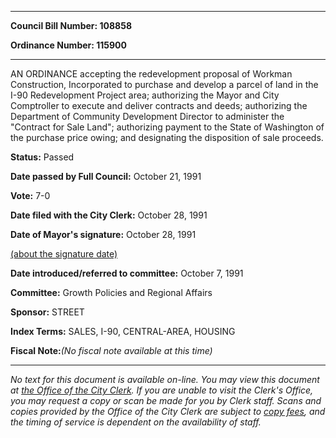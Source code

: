 

********

**Council Bill Number: 108858**
   
**Ordinance Number: 115900**
********

 AN ORDINANCE accepting the redevelopment proposal of Workman Construction, Incorporated to purchase and develop a parcel of land in the I-90 Redevelopment Project area; authorizing the Mayor and City Comptroller to execute and deliver contracts and deeds; authorizing the Department of Community Development Director to administer the "Contract for Sale Land"; authorizing payment to the State of Washington of the purchase price owing; and designating the disposition of sale proceeds.

**Status:** Passed
   
**Date passed by Full Council:** October 21, 1991
   
**Vote:** 7-0
   
**Date filed with the City Clerk:** October 28, 1991
   
**Date of Mayor's signature:** October 28, 1991
   
[(about the signature date)](/~public/approvaldate.htm)
   
   
   
**Date introduced/referred to committee:** October 7, 1991
   
**Committee:** Growth Policies and Regional Affairs
   
**Sponsor:** STREET
   
   
**Index Terms:** SALES, I-90, CENTRAL-AREA, HOUSING

**Fiscal Note:**_(No fiscal note available at this time)_
********

_No text for this document is available on-line. You may view this document at [the Office of the City Clerk](http://www.seattle.gov/leg/clerk/contactUs.htm). If you are unable to visit the Clerk's Office, you may request a copy or scan be made for you by Clerk staff. Scans and copies provided by the Office of the City Clerk are subject to [copy fees](http://clerk.seattle.gov/~public/clerkfees.htm), and the timing of service is dependent on the availability of staff._

